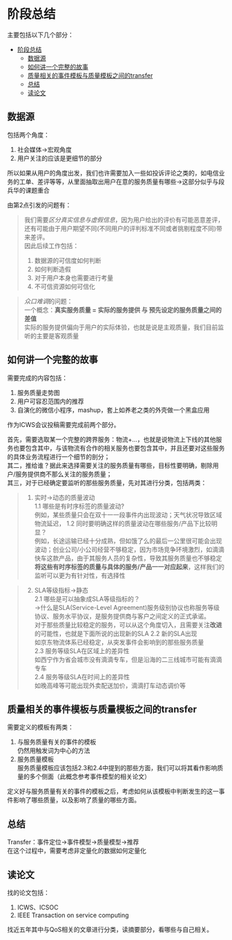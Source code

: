 # 阶段总结

主要包括以下几个部分：

<!-- TOC -->

- [阶段总结](#阶段总结)
    - [数据源](#数据源)
    - [如何讲一个完整的故事](#如何讲一个完整的故事)
    - [质量相关的事件模板与质量模板之间的transfer](#质量相关的事件模板与质量模板之间的transfer)
    - [总结](#总结)
    - [读论文](#读论文)

<!-- /TOC -->

## 数据源

包括两个角度：

  1. 社会媒体->宏观角度
  2. 用户关注的应该是更细节的部分

所以如果从用户的角度出发，我们也许需要加入一些如投诉评论之类的，如电信业务的工单、差评等等，从里面抽取出用户在意的服务质量有哪些->这部分似乎与段兵华的课题重合

由第2点引发的问题有：  
> 我们需要*区分真实信息与虚假信息*，因为用户给出的评价有可能恶意差评，还有可能由于用户期望不同(不同用户的评判标准不同或者挑剔程度不同)带来差评。  
因此后续工作包括：  
>
>    1. 数据源的可信度如何判断
>    2. 如何判断造假
>    3. 对于用户本身也需要进行考量
>    4. 不可信资源如何可信化

> *众口难调*的问题：  
一个概念：**真实服务质量 = 实际的服务提供 与 预先设定的服务质量之间的差值**  
实际的服务提供偏向于用户的实际体验，也就是说是主观质量，我们目前监听的主要是客观质量

## 如何讲一个完整的故事

需要完成的内容包括：

  1. 服务质量走势图
  2. 用户可容忍范围内的推荐
  3. 自演化的微信小程序，mashup，套上如养老之类的外壳做一个黑盒应用

作为ICWS会议投稿需要完成前两个部分。

首先，需要选取某一个完整的跨界服务：物流+...，也就是说物流上下线的其他服务也要包含其中，与该物流有合作的相关服务也要包含其中，并且还要对这些服务的具体业务流程进行一个细节的剖分；  
其二，推给谁？据此来选择需要关注的服务质量有哪些，目标性要明确，剔除用户/服务提供商不那么关注的服务质量；  
其三，对于已经确定要监听的那些服务质量，先对其进行分类，包括两类：

> 1. 实时->动态的质量波动  
> 1.1 哪些是有时序标签的质量波动?  
> 例如，某些质量只会在双十一一段事件内出现波动；天气状况导致区域物流延迟，
> 1.2 同时要明确这样的质量波动在哪些服务/产品下比较明显？  
> 例如，长途运输已经十分成熟，但如饿了么的最后一公里很可能会出现波动；创业公司/小公司经营不够稳定，因为市场竞争环境激烈，如滴滴快车这款产品，由于其服务人员的复杂性，导致其服务质量也不够稳定  
> **将这些有时序标签的质量与具体的服务/产品一一对应起来**，这样我们的监听可以更为有针对性，有选择性  

> 2. SLA等级指标->静态  
> 2.1 哪些是可以抽象成SLA等级指标的？  
> ->什么是SLA(Service-Level Agreement)服务级别协议也称服务等级协议、服务水平协议，是服务提供商与客户之间定义的正式承诺。  
对于那些质量比较稳定的服务，可以从这个角度切入，且需要关注**改进**的可能性，也就是下面所说的出现新的SLA
> 2.2 新的SLA出现  
> 如京东物流体系已经稳定，从突发事件会影响到的那些服务质量  
> 2.3 服务等级SLA在区域上的差异性  
> 如西宁作为省会城市没有滴滴专车，但是沿海的二三线城市可能有滴滴专车  
> 2.4 服务等级SLA在时间上的差异性  
> 如晚高峰等可能出现外卖配送加价，滴滴打车动态调价等

## 质量相关的事件模板与质量模板之间的transfer

需要定义的模板有两类：

  1. 与服务质量有关的事件的模板  
  仍然用触发词为中心的方法
  2. 服务质量模板  
  服务质量模板应该包括2.3和2.4中提到的那些方面，我们可以将其看作影响质量的多个侧面（此概念参考事件模型的相关论文）

定义好与服务质量有关的事件的模板之后，考虑如何从该模板中判断发生的这一事件影响了哪些质量，以及影响了质量的哪些方面。

## 总结

Transfer：事件定位->事件模型->质量模型->推荐  
在这个过程中，需要考虑非定量化的数据如何定量化

## 读论文

找的论文包括：

  1. ICWS、ICSOC
  2. IEEE Transaction on service computing

找近五年其中与QoS相关的文章进行分类，读摘要部分，看哪些与自己相关。
